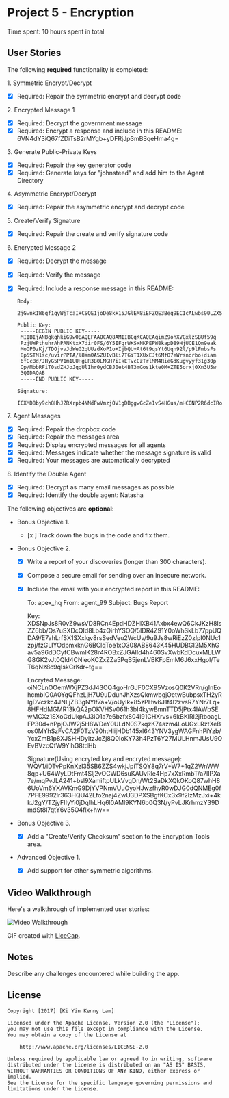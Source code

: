# Project 5 - Encryption

Time spent: 10 hours spent in total

## User Stories

The following **required** functionality is completed:

1\. Symmetric Encrypt/Decrypt
  * [x]  Required: Repair the symmetric encrypt and decrypt code

2\. Encrypted Message 1
  * [x]  Required: Decrypt the government message
  * [x]  Required: Encrypt a response and include in this README:
         6VN4dY3iQ67fZDiTsB2rMYgb+yDFRjJp3mBSqeHma4g=

3\. Generate Public-Private Keys
  * [x]  Required: Repair the key generator code
  * [x]  Required: Generate keys for "johnsteed" and add him to the Agent Directory

4\. Asymmetric Encrypt/Decrypt
  * [x]  Required: Repair the asymmetric encrypt and decrypt code

5\. Create/Verify Signature
  * [x]  Required: Repair the create and verify signature code

6\. Encrypted Message 2
  * [x]  Required: Decrypt the message
  * [x]  Required: Verify the message
  * [x]  Required: Include a response message in this README:

         Body:
          2jGwnk1W6qf1qyWjTcaI+CSQE1joDe8k+15JGlEM8iEFZQE3Beq9EC1cALwbs90LZX5VyurDSg1Si84teXz76RQ5dV3u3TnWJ4XpaBJQRpvjJ+XSGbmcBc3SE2UcUH9hYOWjiNY7FYShfL4w5bHwzF9kBW4lX96QoKvDXteOFCqolRce6afyzHc1yKsQuzkK4iZ9vwZFE19UhNPidKTJiRKtEi3tBnOG1Kj69O1hCnWH2uduX9cNCbw3dEtAstTr60mQ7vIqbCI+aD8harQZH0F4X17eEChhkvvOx7BPHmjTtOzFNHyxzRSlR9LZUUTUTcMVNpLaV1q01pG2PHwubA==

         Public Key:
          -----BEGIN PUBLIC KEY-----
          MIIBIjANBgkqhkiG9w0BAQEFAAOCAQ8AMIIBCgKCAQEAqimZ9ohXVGxlzSBUf59q
          PzjUWPthuhrAhPANKtxX7dir0FS/6Y5IFqrWKSxNKPEPW8kapD89HjUCE1Qm9eak
          MoOP0zKj/TDOjvvJdWeG2qUUzdXoP1o+IjbQU+At6t9qsYt6Uqn92l/p9lFmbsFs
          8p5STM1sc/uvirPPTA/l8amOA5ZUIvBli7TGiT1XUxEJt6MfO7eWrsnqrbo+diam
          6fGcBd/JHyG5PV1m1UUHgLR3B0LMGH7iIkETvcCzTrlMM4RieGdKugvyyf31g30p
          Op/MbbRFiT0sdZHJoJqgUlIhr0ydCBJ0et4BT3mGos1kte0M+ZTE5orxj0Xn3U5w
          3QIDAQAB
          -----END PUBLIC KEY-----

         Signature:
          ICXMD8by9ch8HhJZRXrpb4NMdFwVmzjOV1gDBggwGcZe1vS4HGus/mHCONP2R6dcIRoXPamPgPIDCzPz6qnAJq5GFXv7wy3G6++ChJc+KvhwAxszil02UNV+cz6/ZaYwlafLbW77r5HR1JQqwCnh2othq1k5fQ4x6t+RFeYESIqAYa2SU8Mj5U3BlhG2vrd7K9N2P1nIoFBfZ4chYi4kuwlDyKIsD11PBoeVrmj2p1gRF9rSsOiEArG3qP6/1+FloqWAg2GqDwtQ5I6hFiUGb/MUTPUJoyvxLSdXrTGAxeTbGexYXCzV0xX7LPuyGv5+vat2E0BHJYHDSODYPQOBgA==

7\. Agent Messages
  * [x]  Required: Repair the dropbox code
  * [x]  Required: Repair the messages area
  * [x]  Required: Display encrypted messages for all agents
  * [x]  Required: Messages indicate whether the message signature is valid
  * [x]  Required: Your messages are automatically decrypted

8\. Identify the Double Agent
  * [x]  Required: Decrypt as many email messages as possible
  * [x]  Required: Identify the double agent: Natasha

The following objectives are **optional**:

* Bonus Objective 1\.
  * [x ]  Track down the bugs in the code and fix them.

* Bonus Objective 2\.
  * [x]  Write a report of your discoveries (longer than 300 characters).
  * [x]  Compose a secure email for sending over an insecure network.
  * [x]  Include the email with your encrypted report in this README:

        To: apex_hq
        From: agent_99
        Subject: Bugs Report

        Key: XDSNpJs8R0vZ9wsVD8RCn4EpdHDZHIXB41Axbx4ewQ6CkJKzH8IsZZ6bb/Qs7uSXDcQId8Lb4zQirhYSOQ/5IDR4Z91Y0oWhSkLb77ppUQDA9/E7ahLrfSX1SXxlqv8rsSedVeu2WcUv/9u9Js8wRiEzZ0zlpI0NUc1zpj/fzGLIYOdpmxknG6BClqToe1xO308AB8643K45HUDBGI2M5XhGav5a96dDCyfCBwmlK28r4ROBxZJGAIId4h460SvXwbKdDcuxMLLWG8GK2vJt0Qld4CNieoKCZxZZa5PqB5jenLVBKFpEmM6J6xxHgol/TeT6qNz8c9qIskCrKdr+tg==

        Encryted Message: oiNCLnOOemWXjPZ3dJ43CQ4goHrGJF0CX95VzosQ0K2VRn/gInEohcmbIO0A0YgQFhzLjH7U9uDdunJhXzsQkmwbgjOetwBubpsxTH2yRlgDVczkc4JNLjZB3gNYlf7a+V/oUyIk+85zPHw6J1f4I2zvsR7YNr7Lq+8HFHdMGMR13kQA2pOKVHSv061h3bI4kywBmnTTD5jPtx4IAWbSEwMCXz1SXoGdUkpAJ3iO1a7e6bzfx804l91CHXrvs+6kBKlRl2jRboagLFP30d+nPpjOJW2j5H8WDeY0ULdN0S7kqzK74azm4LoUGxLRztXeBos0MYhSzFvCA2F0TzV90htHlijHDb145xl643YNV3ygWAGFnhPiYzb/YcxZmB1p8XJSHHDyitzJcZj8Q0IoKY73h4PzT6Y27MULHnmJUsU9OEvBVzcQfW9YlhG8tdHb

        Signature(Using encryted key and encryted message):
        WQV1/iDTvPpKnXzI35SB6ZZS4wkjJpiTSQY8q7rV+W7+1qZ2WnWW8qp+U64WyLDtFmt4Slj2vOCWD6suKAUvRle4Hp7xXxRmbT/a7lIPXa7e/mqPvJLA241+bsl9XamiftpULkVvgDn/Wt2SaDkXQkOKoQ87whH86UoVm6YXAVKmG9DjYVPNmVUuOyoHJwzfhyR0wDJG0dQNMEg0f7PFE9992lr363HQU42Lfo2naj4ZwU3DPXSBgfKCx3x9f2IzMzJxi+4kkJ2gY/TZjyFIIyYi0jDqIhLHq6l0AMl9KYN6b0Q3N/yPvLJKrhmzY39DmdSt8l7qtY6v35O4flx+hw==

* Bonus Objective 3\.
  * [x]  Add a "Create/Verify Checksum" section to the Encryption Tools area.

* Advanced Objective 1\.
  * [x]  Add support for other symmetric algorithms.

## Video Walkthrough

Here's a walkthrough of implemented user stories:

<img src='http://i.imgur.com/BKgkm5k.gif' title='Video Walkthrough' width='' alt='Video Walkthrough' />

GIF created with [LiceCap](http://www.cockos.com/licecap/).

## Notes

Describe any challenges encountered while building the app.

## License

    Copyright [2017] [Ki Yin Kenny Lam]

    Licensed under the Apache License, Version 2.0 (the "License");
    you may not use this file except in compliance with the License.
    You may obtain a copy of the License at

        http://www.apache.org/licenses/LICENSE-2.0

    Unless required by applicable law or agreed to in writing, software
    distributed under the License is distributed on an "AS IS" BASIS,
    WITHOUT WARRANTIES OR CONDITIONS OF ANY KIND, either express or implied.
    See the License for the specific language governing permissions and
    limitations under the License.
